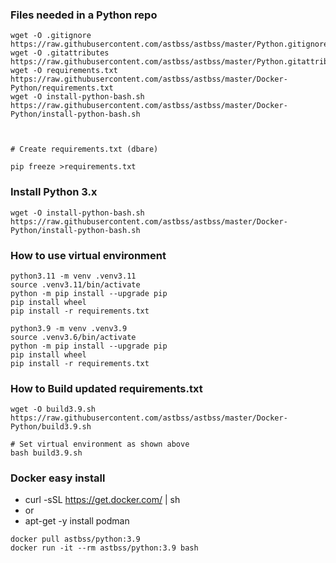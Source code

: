 ### Files needed in a Python repo
```
wget -O .gitignore https://raw.githubusercontent.com/astbss/astbss/master/Python.gitignore
wget -O .gitattributes https://raw.githubusercontent.com/astbss/astbss/master/Python.gitattributes
wget -O requirements.txt https://raw.githubusercontent.com/astbss/astbss/master/Docker-Python/requirements.txt
wget -O install-python-bash.sh https://raw.githubusercontent.com/astbss/astbss/master/Docker-Python/install-python-bash.sh



# Create requirements.txt (dbare)

pip freeze >requirements.txt
```

### Install Python 3.x
```
wget -O install-python-bash.sh https://raw.githubusercontent.com/astbss/astbss/master/Docker-Python/install-python-bash.sh
```

### How to use virtual environment 
```
python3.11 -m venv .venv3.11
source .venv3.11/bin/activate
python -m pip install --upgrade pip
pip install wheel
pip install -r requirements.txt
```

```
python3.9 -m venv .venv3.9
source .venv3.6/bin/activate
python -m pip install --upgrade pip
pip install wheel
pip install -r requirements.txt
```

### How to Build updated requirements.txt
```
wget -O build3.9.sh https://raw.githubusercontent.com/astbss/astbss/master/Docker-Python/build3.9.sh

# Set virtual environment as shown above
bash build3.9.sh
```

### Docker easy install
- curl -sSL https://get.docker.com/ | sh
- or
- apt-get -y install podman

```
docker pull astbss/python:3.9
docker run -it --rm astbss/python:3.9 bash
```



